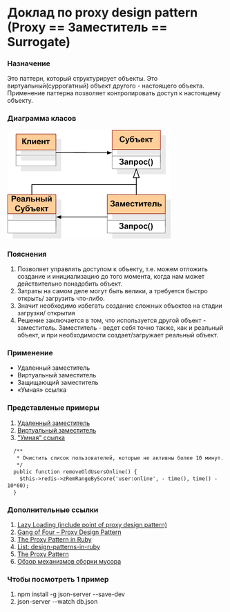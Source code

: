 # Доклад по proxy design pattern (Proxy == Заместитель == Surrogate)

### Назначение
Это паттерн, который структурирует объекты. Это виртуальный(суррогатный) объект
 другого - настоящего объекта. Применение паттерна позволяет контролировать
 доступ к настоящему объекту.

### Диаграмма класов

![Proxy_patt.gif](/img/Proxy_patt.gif)

### Пояснения
1. Позволяет управлять доступом к объекту, т.е. можем отложить создание и
инициализацию до того момента, когда нам может действительно понадобить объект.
2. Затраты на самом деле могут быть велики, а требуется быстро открыть/
загрузить что-либо.
3. Значит необходимо избегать создание сложных объектов на стадии загрузки/
открытия
4. Решение заключается в том, что используется другой объект - заместитель.
Заместитель - ведет себя точно также, как и реальный объект, и при
необходимости создает/загружает реальный объект.

### Применение
- Удаленный заместитель
- Виртуальный заместитель
- Защищающий заместитель
- «Умная» ссылка

### Представленые примеры
1. [Удаленный заместитель](/index.js)
2. [Виртуальный заместитель](/img_load.js)
3. ["Умная" ссылка](/redis_user_class.php)
```
  /**
   * Очистить список пользователей, которые не активны более 10 минут.
   */
  public function removeOldUsersOnline() {
    $this->redis->zRemRangeByScore('user:online', - time(), time() - 10*60);
  }
```

### Дополнительные ссылки
1. [Lazy Loading (include point of proxy design pattern)](https://khousuylong.wordpress.com/2009/03/24/lazy-loading/)
2. [Gang of Four – Proxy Design Pattern](http://idiotechie.com/gang-of-four-proxy-design-pattern/)
3. [The Proxy Pattern in Ruby](http://www.fngtps.com/2006/the-proxy-pattern-in-ruby/)
4. [List: design-patterns-in-ruby](https://github.com/nslocum/design-patterns-in-ruby#proxy)
5. [The Proxy Pattern](http://addyosmani.com/resources/essentialjsdesignpatterns/book/#proxypatternjquery)
6. [Обзор механизмов сборки мусора](http://eax.me/garbage-collection/)

### Чтобы посмотреть 1 пример
1. npm install -g json-server --save-dev
2. json-server --watch db.json
